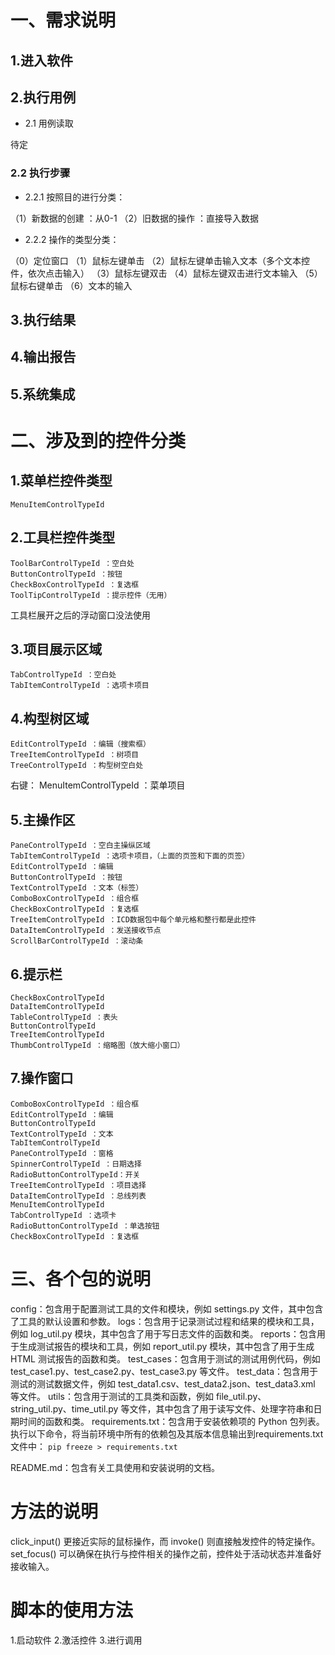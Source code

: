 # 一、需求说明

## 1.进入软件

## 2.执行用例

- 2.1 用例读取

待定

### 2.2 执行步骤

- 2.2.1 按照目的进行分类：

（1）新数据的创建 ：从0-1
（2）旧数据的操作 ：直接导入数据

- 2.2.2 操作的类型分类：

（0）定位窗口
（1）鼠标左键单击
（2）鼠标左键单击输入文本（多个文本控件，依次点击输入）
（3）鼠标左键双击
（4）鼠标左键双击进行文本输入
（5）鼠标右键单击
（6）文本的输入

## 3.执行结果

## 4.输出报告

## 5.系统集成

# 二、涉及到的控件分类

## 1.菜单栏控件类型

    MenuItemControlTypeId 

## 2.工具栏控件类型

    ToolBarControlTypeId ：空白处
    ButtonControlTypeId ：按钮
    CheckBoxControlTypeId ：复选框
    ToolTipControlTypeId ：提示控件（无用）

工具栏展开之后的浮动窗口没法使用

## 3.项目展示区域

    TabControlTypeId ：空白处
    TabItemControlTypeId ：选项卡项目

## 4.构型树区域

    EditControlTypeId ：编辑（搜索框）
    TreeItemControlTypeId ：树项目
    TreeControlTypeId ：构型树空白处

右键：
MenuItemControlTypeId ：菜单项目

## 5.主操作区

    PaneControlTypeId ：空白主操纵区域
    TabItemControlTypeId ：选项卡项目，（上面的页签和下面的页签）
    EditControlTypeId ：编辑
    ButtonControlTypeId ：按钮
    TextControlTypeId ：文本（标签）
    ComboBoxControlTypeId ：组合框
    CheckBoxControlTypeId ：复选框
    TreeItemControlTypeId ：ICD数据包中每个单元格和整行都是此控件
    DataItemControlTypeId ：发送接收节点
    ScrollBarControlTypeId ：滚动条

## 6.提示栏

    CheckBoxControlTypeId 
    DataItemControlTypeId 
    TableControlTypeId ：表头
    ButtonControlTypeId 
    TreeItemControlTypeId 
    ThumbControlTypeId ：缩略图（放大缩小窗口）

## 7.操作窗口

    ComboBoxControlTypeId ：组合框
    EditControlTypeId ：编辑
    ButtonControlTypeId 
    TextControlTypeId ：文本
    TabItemControlTypeId 
    PaneControlTypeId ：窗格
    SpinnerControlTypeId ：日期选择
    RadioButtonControlTypeId：开关
    TreeItemControlTypeId ：项目选择
    DataItemControlTypeId ：总线列表
    MenuItemControlTypeId 
    TabControlTypeId ：选项卡
    RadioButtonControlTypeId ：单选按钮
    CheckBoxControlTypeId ：复选框

# 三、各个包的说明

config：包含用于配置测试工具的文件和模块，例如 settings.py 文件，其中包含了工具的默认设置和参数。
logs：包含用于记录测试过程和结果的模块和工具，例如 log_util.py 模块，其中包含了用于写日志文件的函数和类。
reports：包含用于生成测试报告的模块和工具，例如 report_util.py 模块，其中包含了用于生成 HTML 测试报告的函数和类。
test_cases：包含用于测试的测试用例代码，例如 test_case1.py、test_case2.py、test_case3.py 等文件。
test_data：包含用于测试的测试数据文件，例如 test_data1.csv、test_data2.json、test_data3.xml 等文件。
utils：包含用于测试的工具类和函数，例如 file_util.py、string_util.py、time_util.py 等文件，其中包含了用于读写文件、处理字符串和日期时间的函数和类。
requirements.txt：包含用于安装依赖项的 Python 包列表。
执行以下命令，将当前环境中所有的依赖包及其版本信息输出到requirements.txt文件中：
```pip freeze > requirements.txt```

README.md：包含有关工具使用和安装说明的文档。

# 方法的说明

click_input() 更接近实际的鼠标操作，而 invoke() 则直接触发控件的特定操作。
set_focus() 可以确保在执行与控件相关的操作之前，控件处于活动状态并准备好接收输入。

# 脚本的使用方法

1.启动软件
2.激活控件
3.进行调用